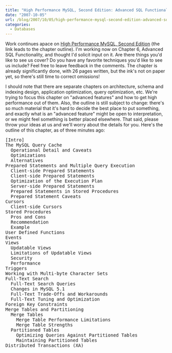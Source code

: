 ```yaml
---
title: "High Performance MySQL, Second Edition: Advanced SQL Functionality"
date: "2007-10-05"
url: /blog/2007/10/05/high-performance-mysql-second-edition-advanced-sql-functionality/
categories:
  - Databases
---
```

Work continues apace on [High Performance MySQL, Second Edition][1] (the link leads to the chapter outline). I'm working now on Chapter 6, Advanced SQL Functionality, and thought I'd solicit input on it. Are there things you'd like to see us cover? Do you have any favorite techniques you'd like to see us include? Feel free to leave feedback in the comments. The chapter is already significantly done, with 26 pages written, but the ink's not on paper yet, so there's still time to correct omissions!

I should note that there are separate chapters on architecture, schema and indexing design, application optimization, query optimization, etc. We're trying to focus this chapter on "advanced features" and how to get high performance out of them. Also, the outline is still subject to change: there's so much material that it's hard to decide the best place to put something, and exactly what is an "advanced feature" might be open to interpretation, or we might feel something is better placed elsewhere. That said, please throw your ideas at us and we'll worry about the details for you. Here's the outline of this chapter, as of three minutes ago:

<pre>[Intro]
The MySQL Query Cache
  Operational Detail and Caveats
  Optimizations
  Alternatives
Prepared Statements and Multiple Query Execution
  Client-side Prepared Statements
  Client-side Prepared Statements
  Optimization of the Execution Plan
  Server-side Prepared Statements
  Prepared Statements in Stored Procedures
  Prepared Statement Caveats
Cursors
  Client-side Cursors
Stored Procedures
  Pros and Cons
  Recommendation
  Example
User Defined Functions
Events
Views
  Updatable Views
  Limitations of Updatable Views
  Security
  Performance
Triggers
Working with Multi-byte Character Sets
Full-Text Search
  Full-Text Search Queries
  Changes in MySQL 5.1
  Full-Text Trade-Offs and Workarounds
  Full-Text Tuning and Optimization
Foreign Key Constraints
Merge Tables and Partitioning
  Merge Tables
    Merge Table Performance Limitations
    Merge Table Strengths
  Partitioned Tables
    Optimizing Queries Against Partitioned Tables
    Maintaining Partitioned Tables
Distributed Transactions (XA)</pre>

 [1]: /blog/2007/08/30/coming-soon-high-performance-mysql-second-edition/

